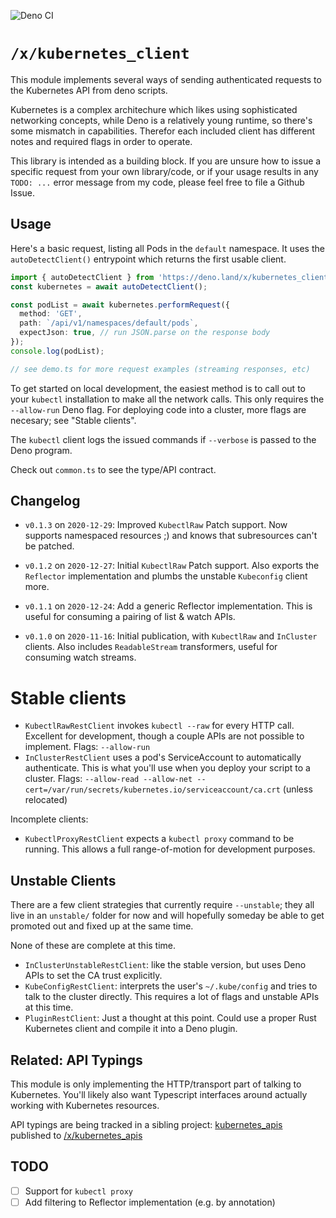 ![Deno CI](https://github.com/danopia/deno-kubernetes_client/workflows/Deno%20CI/badge.svg?branch=main)

# `/x/kubernetes_client`

This module implements several ways of sending authenticated requests
to the Kubernetes API from deno scripts.

Kubernetes is a complex architechure which likes using sophisticated networking concepts,
while Deno is a relatively young runtime, so there's some mismatch in capabilities.
Therefor each included client has different notes and required flags in order to operate.

This library is intended as a building block.
If you are unsure how to issue a specific request from your own library/code,
or if your usage results in any `TODO: ...` error message from my code,
please feel free to file a Github Issue.

## Usage

Here's a basic request, listing all Pods in the `default` namespace.
It uses the `autoDetectClient()` entrypoint which returns the first usable client.

```ts
import { autoDetectClient } from 'https://deno.land/x/kubernetes_client/mod.ts';
const kubernetes = await autoDetectClient();

const podList = await kubernetes.performRequest({
  method: 'GET',
  path: `/api/v1/namespaces/default/pods`,
  expectJson: true, // run JSON.parse on the response body
});
console.log(podList);

// see demo.ts for more request examples (streaming responses, etc)
```

To get started on local development, the easiest method is to call out to your `kubectl`
installation to make all the network calls.
This only requires the `--allow-run` Deno flag.
For deploying code into a cluster, more flags are necesary; see "Stable clients".

The `kubectl` client logs the issued commands if `--verbose` is passed to the Deno program.

Check out `common.ts` to see the type/API contract.

## Changelog

* `v0.1.3` on `2020-12-29`: Improved `KubectlRaw` Patch support.
    Now supports namespaced resources ;) and knows that subresources can't be patched.

* `v0.1.2` on `2020-12-27`: Initial `KubectlRaw` Patch support.
    Also exports the `Reflector` implementation and plumbs the unstable `Kubeconfig` client more.

* `v0.1.1` on `2020-12-24`: Add a generic Reflector implementation.
    This is useful for consuming a pairing of list & watch APIs.

* `v0.1.0` on `2020-11-16`: Initial publication, with `KubectlRaw` and `InCluster` clients.
    Also includes `ReadableStream` transformers, useful for consuming watch streams.

# Stable clients

* `KubectlRawRestClient` invokes `kubectl --raw` for every HTTP call.
    Excellent for development, though a couple APIs are not possible to implement.
    Flags: `--allow-run`
* `InClusterRestClient` uses a pod's ServiceAccount to automatically authenticate.
    This is what you'll use when you deploy your script to a cluster.
    Flags: `--allow-read --allow-net --cert=/var/run/secrets/kubernetes.io/serviceaccount/ca.crt` (unless relocated)

Incomplete clients:

* `KubectlProxyRestClient` expects a `kubectl proxy` command to be running.
    This allows a full range-of-motion for development purposes.

## Unstable Clients

There are a few client strategies that currently require `--unstable`;
they all live in an `unstable/` folder for now and will hopefully someday
be able to get promoted out and fixed up at the same time.

None of these are complete at this time.

* `InClusterUnstableRestClient`: like the stable version, but uses Deno APIs to set the CA trust explicitly.
* `KubeConfigRestClient`: interprets the user's `~/.kube/config` and tries to talk to the cluster directly.
    This requires a lot of flags and unstable APIs at this time.
* `PluginRestClient`: Just a thought at this point.
    Could use a proper Rust Kubernetes client and compile it into a Deno plugin.

## Related: API Typings

This module is only implementing the HTTP/transport part of talking to Kubernetes.
You'll likely also want Typescript interfaces around actually working with Kubernetes resources.

API typings are being tracked in a sibling project:
[kubernetes_apis](https://github.com/danopia/deno-kubernetes_apis)
published to
[/x/kubernetes_apis](https://deno.land/x/kubernetes_apis)

## TODO
* [ ] Support for `kubectl proxy`
* [ ] Add filtering to Reflector implementation (e.g. by annotation)
